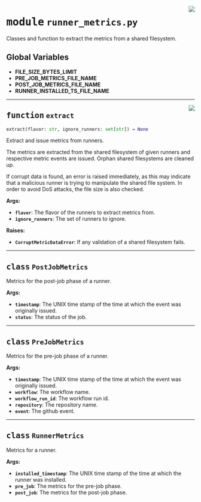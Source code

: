<!-- markdownlint-disable -->

<a href="../src/runner_metrics.py#L0"><img align="right" style="float:right;" src="https://img.shields.io/badge/-source-cccccc?style=flat-square"></a>

# <kbd>module</kbd> `runner_metrics.py`
Classes and function to extract the metrics from a shared filesystem. 

**Global Variables**
---------------
- **FILE_SIZE_BYTES_LIMIT**
- **PRE_JOB_METRICS_FILE_NAME**
- **POST_JOB_METRICS_FILE_NAME**
- **RUNNER_INSTALLED_TS_FILE_NAME**

---

<a href="../src/runner_metrics.py#L197"><img align="right" style="float:right;" src="https://img.shields.io/badge/-source-cccccc?style=flat-square"></a>

## <kbd>function</kbd> `extract`

```python
extract(flavor: str, ignore_runners: set[str]) → None
```

Extract and issue metrics from runners. 

The metrics are extracted from the shared filesystem of given runners and respective metric events are issued. Orphan shared filesystems are cleaned up. 

If corrupt data is found, an error is raised immediately, as this may indicate that a malicious runner is trying to manipulate the shared file system. In order to avoid DoS attacks, the file size is also checked. 



**Args:**
 
 - <b>`flavor`</b>:  The flavor of the runners to extract metrics from. 
 - <b>`ignore_runners`</b>:  The set of runners to ignore. 



**Raises:**
 
 - <b>`CorruptMetricDataError`</b>:  If any validation of a shared filesystem fails. 


---

## <kbd>class</kbd> `PostJobMetrics`
Metrics for the post-job phase of a runner. 



**Args:**
 
 - <b>`timestamp`</b>:  The UNIX time stamp of the time at which the event was originally issued. 
 - <b>`status`</b>:  The status of the job. 





---

## <kbd>class</kbd> `PreJobMetrics`
Metrics for the pre-job phase of a runner. 



**Args:**
 
 - <b>`timestamp`</b>:  The UNIX time stamp of the time at which the event was originally issued. 
 - <b>`workflow`</b>:  The workflow name. 
 - <b>`workflow_run_id`</b>:  The workflow run id. 
 - <b>`repository`</b>:  The repository name. 
 - <b>`event`</b>:  The github event. 





---

## <kbd>class</kbd> `RunnerMetrics`
Metrics for a runner. 



**Args:**
 
 - <b>`installed_timestamp`</b>:  The UNIX time stamp of the time at which the runner was installed. 
 - <b>`pre_job`</b>:  The metrics for the pre-job phase. 
 - <b>`post_job`</b>:  The metrics for the post-job phase. 





